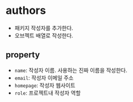 # authors

* 패키지 작성자를 추가한다.
* 오브젝트 배열로 작성한다.

## property 

* `name`: 작성자 이름. 사용하는 진짜 이름을 작성한다.
* `email`: 작성자 이메일 주소
* `homepage`: 작성자 웹사이트
* `role`: 프로젝트내 작성자 역할

